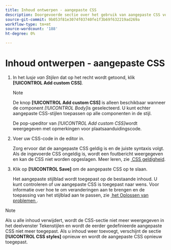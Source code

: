 ```yaml
---
title: Inhoud ontwerpen - aangepaste CSS
description: Doorgevoerde sectie over het gebruik van aangepaste CSS voor het ontwerpen van inhoud
source-git-commit: 9b053f81e3074f03740fe1f3b69f632219ad269a
workflow-type: tm+mt
source-wordcount: '188'
ht-degree: 0%

---
```


# Inhoud ontwerpen - aangepaste CSS

1. In het _lusje van Stijlen_ dat op het recht wordt getoond, klik **[!UICONTROL Add custom CSS]**.

   >[!NOTE]
   >
   >De knop **[!UICONTROL Add custom CSS]** is alleen beschikbaar wanneer de component _[!UICONTROL Body]_&#x200B;is geselecteerd. U kunt echter aangepaste CSS-stijlen toepassen op alle componenten in de stijl.

   De pop-upeditor van _[!UICONTROL Add custom CSS]_&#x200B;wordt weergegeven met opmerkingen voor plaatsaanduidingscode.

1. Voer uw CSS-code in de editor in.

   Zorg ervoor dat de aangepaste CSS geldig is en de juiste syntaxis volgt. Als de ingevoerde CSS ongeldig is, wordt een foutbericht weergegeven en kan de CSS niet worden opgeslagen. Meer leren, zie [&#x200B; CSS geldigheid &#x200B;](../user/content/design-custom-css.md#css-validity).

1. Klik op **[!UICONTROL Save]** om de aangepaste CSS op te slaan.

   Het aangepaste stijlblad wordt toegepast op de bestaande inhoud. U kunt controleren of uw aangepaste CSS is toegepast naar wens. Voor informatie over hoe te om veranderingen aan te brengen en de toepassing van het stijlblad aan te passen, zie [&#x200B; het Oplossen van problemen &#x200B;](../user/content/design-custom-css.md#troubleshooting).

>[!NOTE]
>
>  Als u alle inhoud verwijdert, wordt de CSS-sectie niet meer weergegeven in het deelvenster Tekenstijlen en wordt de eerder gedefinieerde aangepaste CSS niet meer toegepast. Als u inhoud weer toevoegt, verschijnt de sectie **[!UICONTROL CSS styles]** opnieuw en wordt de aangepaste CSS opnieuw toegepast.
